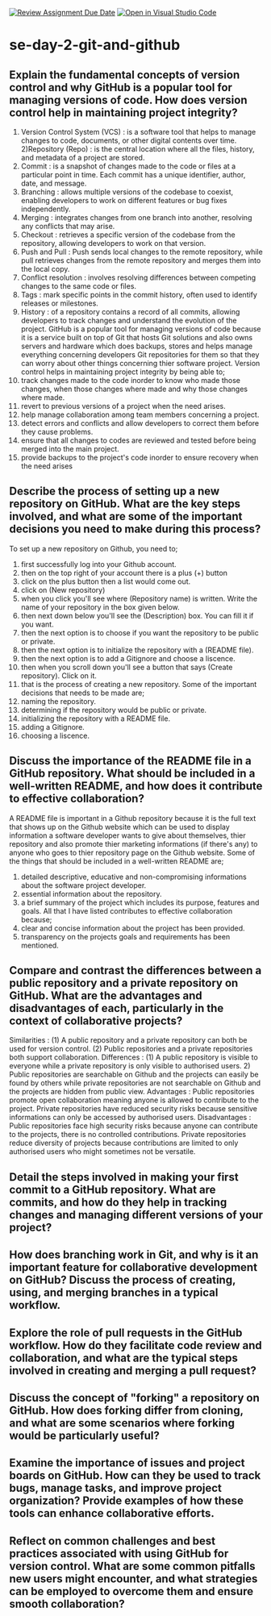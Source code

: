 [![Review Assignment Due Date](https://classroom.github.com/assets/deadline-readme-button-22041afd0340ce965d47ae6ef1cefeee28c7c493a6346c4f15d667ab976d596c.svg)](https://classroom.github.com/a/8wgCKhpZ)
[![Open in Visual Studio Code](https://classroom.github.com/assets/open-in-vscode-2e0aaae1b6195c2367325f4f02e2d04e9abb55f0b24a779b69b11b9e10269abc.svg)](https://classroom.github.com/online_ide?assignment_repo_id=18450593&assignment_repo_type=AssignmentRepo)
# se-day-2-git-and-github
## Explain the fundamental concepts of version control and why GitHub is a popular tool for managing versions of code. How does version control help in maintaining project integrity?
1) Version Control System (VCS) : is a software tool that helps to manage changes to code, documents, or other digital contents over time.
2)Repository (Repo) : is the central location where all the files, history, and metadata of a project are stored.
3) Commit : is a snapshot of changes made to the code or files at a particular point in time. Each commit has a unique identifier, author, date, and message.
4) Branching : allows multiple versions of the codebase to coexist, enabling developers to work on different features or bug fixes independently.
5) Merging : integrates changes from one branch into another, resolving any conflicts that may arise.
6) Checkout : retrieves a specific version of the codebase from the repository, allowing developers to work on that version.
7) Push and Pull : Push sends local changes to the remote repository, while pull retrieves changes from the remote repository and merges them into the local copy.
8) Conflict resolution : involves resolving differences between competing changes to the same code or files.
9) Tags : mark specific points in the commit history, often used to identify releases or milestones.
10) History : of a repository contains a record of all commits, allowing developers to track changes and understand the evolution of the project.
GitHub is a popular tool for managing versions of code because it is a service built on top of Git that hosts Git solutions and also owns servers and hardware which does backups, stores and helps manage everything concerning developers Git repositories for them so that they can worry about other things concerning thier software project.
Version control helps in maintaining project integrity by being able to;
1) track changes made to the code inorder to know who made those changes, when those changes where made and why those changes where made.
2) revert to previous versions of a project when the need arises.
3) help manage collaboration among team members concerning a project.
4) detect errors and conflicts and allow developers to correct them before they cause problems.
5) ensure that all changes to codes are reviewed and tested before being merged into the main project.
6) provide backups to the project's code inorder to ensure recovery when the need arises

## Describe the process of setting up a new repository on GitHub. What are the key steps involved, and what are some of the important decisions you need to make during this process?
To set up a new repository on Github, you need to;
1) first successfully log into your Github account.
2) then on the top right of your account there is a plus (+) button
3) click on the plus button then a list would come out.
4) click on (New repository)
5) when you click you'll see where (Repository name) is written. Write the name of your repository in the box given below.
6) then next down below you'll see the (Description) box. You can fill it if you want.
7) then the next option is to choose if you want the repository to be public or private.
8) then the next option is to initialize the repository with a (README file).
9) then the next option is to add a Gitignore and choose a liscence.
10) then when you scroll down you'll see a button that says (Create repository). Click on it.
11) that is the process of creating a new repository.
Some of the important decisions that needs to be made are;
1) naming the repository.
2) determining if the repository would be public or private.
3) initializing the repository with a README file.
4) adding a Gitignore.
5) choosing a liscence.
   
## Discuss the importance of the README file in a GitHub repository. What should be included in a well-written README, and how does it contribute to effective collaboration?
A README file is important in a Github repository because it is the full text that shows up on the Github website which can be used to display information a software developer wants to give about themselves, thier repository and also promote thier marketing informations (if there's any) to anyone who goes to thier repository page on the Github website.
Some of the things that should be included in a well-written README are;
1) detailed descriptive, educative and non-compromising informations about the software project developer.
2) essential information about the repository.
3) a brief summary of the project which includes its purpose, features and goals.
All that I have listed contributes to effective collaboration because;
1) clear and concise information about the project has been provided.
2) transparency on the projects goals and requirements has been mentioned.   

## Compare and contrast the differences between a public repository and a private repository on GitHub. What are the advantages and disadvantages of each, particularly in the context of collaborative projects?
Similarities : (1) A public repository and a private repository can both be used for version control. 
(2) Public repositories and a private repositories both support collaboration.
Differences : (1) A public repository is visible to everyone while a private repository is only visible to authorised users. 
2) Public repositories are searchable on Github and the projects can easily be found by others while private repositories are not searchable on Github and the projects are hidden from public view.
Advantages : Public repositories promote open collaboration meaning anyone is allowed to contribute to the project.
Private repositories have  reduced security risks because sensitive informations can only be accessed by authorised users.
Disadvantages : Public repositories face high security risks because anyone can contribute to the projects, there is no controlled contributions.
Private repositories reduce diversity of projects because contributions are limited to only authorised users who might sometimes not be versatile.

## Detail the steps involved in making your first commit to a GitHub repository. What are commits, and how do they help in tracking changes and managing different versions of your project?

## How does branching work in Git, and why is it an important feature for collaborative development on GitHub? Discuss the process of creating, using, and merging branches in a typical workflow.

## Explore the role of pull requests in the GitHub workflow. How do they facilitate code review and collaboration, and what are the typical steps involved in creating and merging a pull request?

## Discuss the concept of "forking" a repository on GitHub. How does forking differ from cloning, and what are some scenarios where forking would be particularly useful?

## Examine the importance of issues and project boards on GitHub. How can they be used to track bugs, manage tasks, and improve project organization? Provide examples of how these tools can enhance collaborative efforts.

## Reflect on common challenges and best practices associated with using GitHub for version control. What are some common pitfalls new users might encounter, and what strategies can be employed to overcome them and ensure smooth collaboration?
